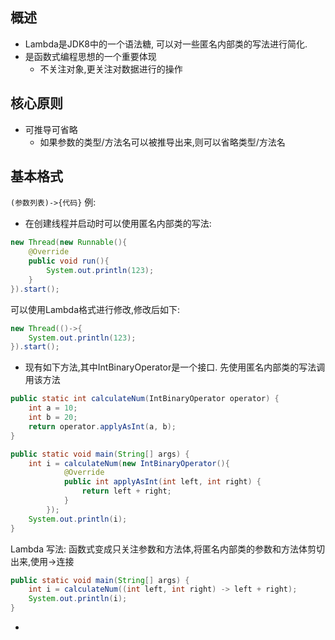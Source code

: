 ## 概述
- Lambda是JDK8中的一个语法糖, 可以对一些匿名内部类的写法进行简化.
- 是函数式编程思想的一个重要体现
	- 不关注对象,更关注对数据进行的操作
## 核心原则
- 可推导可省略
	- 如果参数的类型/方法名可以被推导出来,则可以省略类型/方法名
## 基本格式
`(参数列表)->{代码}`
例:
- 在创建线程并启动时可以使用匿名内部类的写法:
```java
new Thread(new Runnable(){
	@Override
	public void run(){
		System.out.println(123);
	}
}).start();
```
可以使用Lambda格式进行修改,修改后如下:
```java
new Thread(()->{
	System.out.println(123);
}).start();
```
-  现有如下方法,其中IntBinaryOperator是一个接口. 先使用匿名内部类的写法调用该方法
```java
public static int calculateNum(IntBinaryOperator operator) {
    int a = 10;
    int b = 20;
    return operator.applyAsInt(a, b);
}

public static void main(String[] args) {
	int i = calculateNum(new IntBinaryOperator(){
			@Override
			public int applyAsInt(int left, int right) {
				return left + right;
			}
		});
	System.out.println(i);
}

```
Lambda 写法: 函数式变成只关注参数和方法体,将匿名内部类的参数和方法体剪切出来,使用->连接
```java
public static void main(String[] args) {
	int i = calculateNum((int left, int right) -> left + right);
	System.out.println(i);
}
```
- 